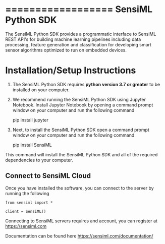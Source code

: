 ==================
SensiML Python SDK
==================

The SensiML Python SDK provides a programmatic interface to SensiML REST API's for
building machine learning pipelines including data processing, feature
generation and classification for developing smart sensor algorithms optimized
to run on embedded devices.

Installation/Setup Instructions
===============================

1. The SensiML Python SDK requires **python version 3.7 or greater** to be installed on your computer.

2. We recommend running the SensiML Python SDK using Jupyter Notebook. Install Jupyter Notebook by opening a command prompt window on your computer and run the following command

    pip install jupyter

3. Next, to install the SensiML Python SDK open a command prompt window on your computer and run the following command

      pip install SensiML

This command will install the SensiML Python SDK and all of the required dependencies to your computer. 

Connect to SensiML Cloud
-------------------------

Once you have installed the software, you can connect to the server by running the following

    from sensiml import *

    client = SensiML()

Connecting to SensiML servers requires and account, you can register at https://sensiml.com

Documentation can be found here https://sensiml.com/documentation/


